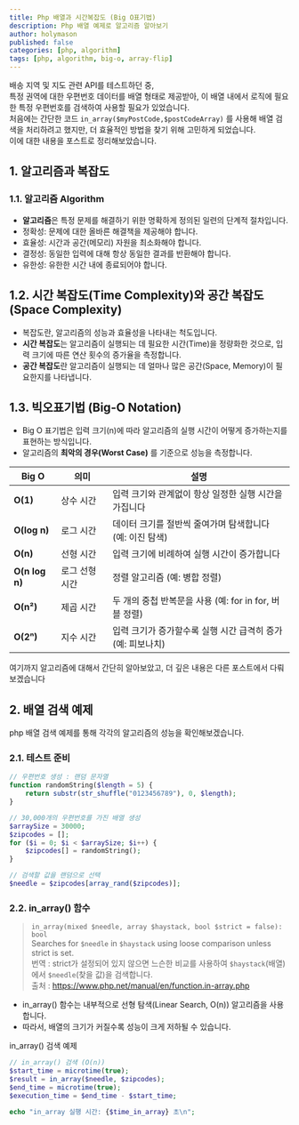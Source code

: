 ```yaml
---
title: Php 배열과 시간복잡도 (Big O표기법)
description: Php 배열 예제로 알고리즘 알아보기
author: holymason
published: false
categories: [php, algorithm]
tags: [php, algorithm, big-o, array-flip]
---
```


배송 지역 및 지도 관련 API를 테스트하던 중,  
특정 권역에 대한 우편번호 데이터를 배열 형태로 제공받아, 이 배열 내에서 로직에 필요한 특정 우편번호를 검색하여 사용할 필요가 있었습니다.  
처음에는 간단한 코드 `in_array($myPostCode,$postCodeArray)` 를 사용해 배열 검색을 처리하려고 했지만, 더 효율적인 방법을 찾기 위해 고민하게 되었습니다.   
이에 대한 내용을 포스트로 정리해보았습니다.

## 1. 알고리즘과 복잡도

### 1.1. 알고리즘 Algorithm

* **알고리즘**은 특정 문제를 해결하기 위한 명확하게 정의된 일련의 단계적 절차입니다. 
* 정확성: 문제에 대한 올바른 해결책을 제공해야 합니다.
* 효율성: 시간과 공간(메모리) 자원을 최소화해야 합니다.
* 결정성: 동일한 입력에 대해 항상 동일한 결과를 반환해야 합니다.
* 유한성: 유한한 시간 내에 종료되어야 합니다.

## 1.2. 시간 복잡도(Time Complexity)와 공간 복잡도(Space Complexity)
* 복잡도란, 알고리즘의 성능과 효율성을 나타내는 척도입니다.
* **시간 복잡도**는 알고리즘이 실행되는 데 필요한 시간(Time)을 정량화한 것으로, 입력 크기에 따른 연산 횟수의 증가율을 측정합니다.
* **공간 복잡도**란 알고리즘이 실행되는 데 얼마나 많은 공간(Space, Memory)이 필요한지를 나타냅니다.

## 1.3. 빅오표기법 (Big-O Notation)
* Big O 표기법은 입력 크기(n)에 따라 알고리즘의 실행 시간이 어떻게 증가하는지를 표현하는 방식입니다.
* 알고리즘의 **최악의 경우(Worst Case)** 를 기준으로 성능을 측정합니다.

| Big O      | 의미        | 설명                                    |
|------------|------------|---------------------------------------|
| **O(1)**  | 상수 시간  | 입력 크기와 관계없이 항상 일정한 실행 시간을 가집니다        |
| **O(log n)** | 로그 시간 | 데이터 크기를 절반씩 줄여가며 탐색합니다 (예: 이진 탐색)     |
| **O(n)**  | 선형 시간  | 입력 크기에 비례하여 실행 시간이 증가합니다              |
| **O(n log n)** | 로그 선형 시간 | 정렬 알고리즘 (예: 병합 정렬)                    |
| **O(n²)** | 제곱 시간 | 두 개의 중첩 반복문을 사용 (예: for in for, 버블 정렬) |
| **O(2ⁿ)** | 지수 시간 | 입력 크기가 증가할수록 실행 시간 급격히 증가 (예: 피보나치) |

여기까지 알고리즘에 대해서 간단히 알아보았고, 더 깊은 내용은 다른 포스트에서 다뤄보겠습니다

## 2. 배열 검색 예제

php 배열 검색 예제를 통해 각각의 알고리즘의 성능을 확인해보겠습니다.

### 2.1. 테스트 준비

```php
// 우편번호 생성 : 랜덤 문자열
function randomString($length = 5) {
    return substr(str_shuffle("0123456789"), 0, $length);
}

// 30,000개의 우편번호를 가진 배열 생성
$arraySize = 30000;
$zipcodes = [];
for ($i = 0; $i < $arraySize; $i++) {
    $zipcodes[] = randomString();
}

// 검색할 값을 랜덤으로 선택
$needle = $zipcodes[array_rand($zipcodes)];
```

### 2.2. in_array() 함수
> `in_array(mixed $needle, array $haystack, bool $strict = false): bool`  
> Searches for `$needle` in `$haystack` using loose comparison unless strict is set.  
> 번역 : strict가 설정되어 있지 않으면 느슨한 비교를 사용하여 `$haystack`(배열)에서 `$needle`(찾을 값)을 검색합니다.  
> 출처 : https://www.php.net/manual/en/function.in-array.php

* in_array() 함수는 내부적으로 선형 탐색(Linear Search, O(n)) 알고리즘을 사용합니다.  
* 따라서, 배열의 크기가 커질수록 성능이 크게 저하될 수 있습니다.

in_array() 검색 예제

```php
// in_array() 검색 (O(n))
$start_time = microtime(true);
$result = in_array($needle, $zipcodes);
$end_time = microtime(true);
$execution_time = $end_time - $start_time;

echo "in_array 실행 시간: {$time_in_array} 초\n";
```
